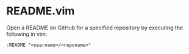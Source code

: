 # README.vim

Open a README on GitHub for a specified repository by executing the following in
vim:

```
:README "<username>/<reponame>"
```
